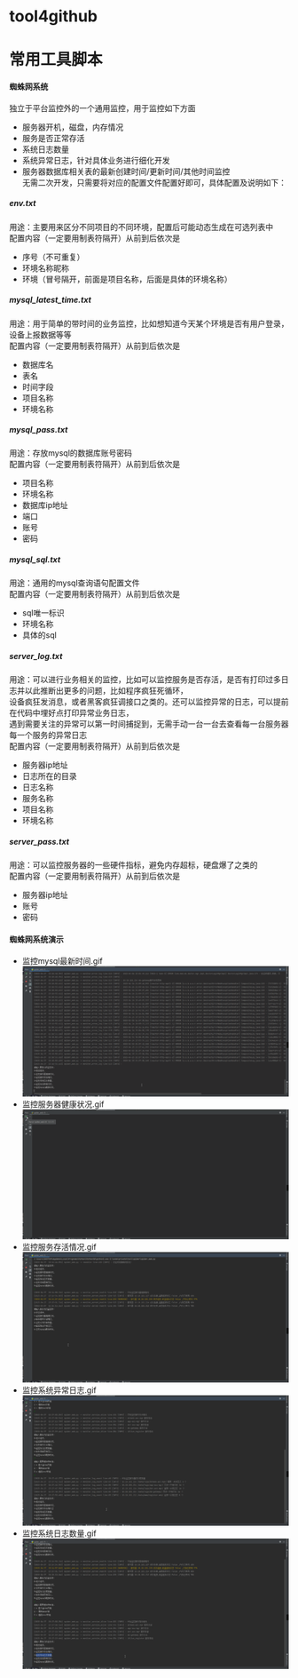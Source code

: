# tool4github
# 常用工具脚本

#### 蜘蛛网系统  
独立于平台监控外的一个通用监控，用于监控如下方面
- 服务器开机，磁盘，内存情况
- 服务是否正常存活
- 系统日志数量
- 系统异常日志，针对具体业务进行细化开发
- 服务器数据库相关表的最新创建时间/更新时间/其他时间监控  
无需二次开发，只需要将对应的配置文件配置好即可，具体配置及说明如下：
##### env.txt  
用途：主要用来区分不同项目的不同环境，配置后可能动态生成在可选列表中  
配置内容（一定要用制表符隔开）从前到后依次是  
- 序号（不可重复）
- 环境名称昵称
- 环境（冒号隔开，前面是项目名称，后面是具体的环境名称）  
##### mysql_latest_time.txt 
用途：用于简单的带时间的业务监控，比如想知道今天某个环境是否有用户登录，设备上报数据等等  
配置内容（一定要用制表符隔开）从前到后依次是  
- 数据库名
- 表名
- 时间字段
- 项目名称
- 环境名称
##### mysql_pass.txt 
用途：存放mysql的数据库账号密码  
配置内容（一定要用制表符隔开）从前到后依次是  
- 项目名称
- 环境名称
- 数据库ip地址
- 端口
- 账号
- 密码
##### mysql_sql.txt 
用途：通用的mysql查询语句配置文件  
配置内容（一定要用制表符隔开）从前到后依次是  
- sql唯一标识
- 环境名称
- 具体的sql
##### server_log.txt 
用途：可以进行业务相关的监控，比如可以监控服务是否存活，是否有打印过多日志并以此推断出更多的问题，比如程序疯狂死循环，  
设备疯狂发消息，或者黑客疯狂调接口之类的。还可以监控异常的日志，可以提前在代码中埋好点打印异常业务日志，  
遇到需要关注的异常可以第一时间捕捉到，无需手动一台一台去查看每一台服务器每一个服务的异常日志  
配置内容（一定要用制表符隔开）从前到后依次是  
- 服务器ip地址
- 日志所在的目录
- 日志名称
- 服务名称
- 项目名称
- 环境名称
##### server_pass.txt 
用途：可以监控服务器的一些硬件指标，避免内存超标，硬盘爆了之类的    
配置内容（一定要用制表符隔开）从前到后依次是  
- 服务器ip地址
- 账号
- 密码
#### 蜘蛛网系统演示
- 监控mysql最新时间.gif
![img.png](resource/images/spider/监控mysql最新时间.gif)
- 监控服务器健康状况.gif
![img.png](resource/images/spider/监控服务器健康状况.gif)
- 监控服务存活情况.gif
![img.png](resource/images/spider/监控服务存活情况.gif)
- 监控系统异常日志.gif
![img.png](resource/images/spider/监控系统异常日志.gif)
- 监控系统日志数量.gif
![img.png](resource/images/spider/监控系统日志数量.gif)
